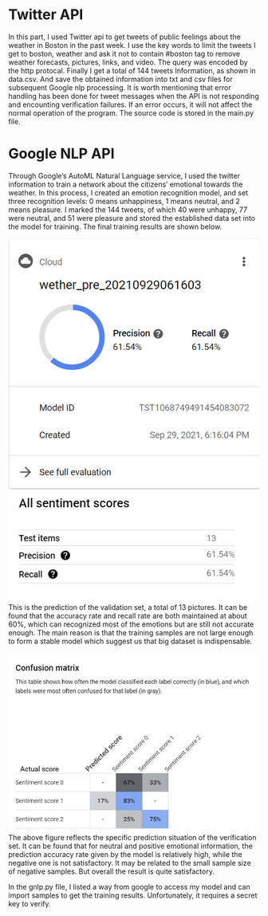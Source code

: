 # Twitter API
In this part, I used Twitter api to get tweets of public feelings about the weather in Boston in the past week. I use the key words to limit the tweets I get to boston, weather and ask it not to contain #boston tag to remove weather forecasts, pictures, links, and video. The query was encoded by the http protocal. Finally I get a total of 144 tweets Information, as shown in data.csv. And save the obtained information into txt and csv files for subsequent Google nlp processing. It is worth mentioning that error handling has been done for tweet messages when the API is not responding and encounting verification failures. If an error occurs, it will not affect the normal operation of the program. The source code is stored in the main.py file.
# Google NLP API
Through Google’s AutoML Natural Language service, I used the twitter information to train a network about the citizens’ emotional towards the weather. In this process, I created an emotion recognition model, and set three recognition levels: 0 means unhappiness, 1 means neutral, and 2 means pleasure. I marked the 144 tweets, of which 40 were unhappy, 77 were neutral, and 51 were pleasure and stored the established data set into the model for training. The final training results are shown below.

![](/images/precise.png)![](/images/score.png)
This is the prediction of the validation set, a total of 13 pictures. It can be found that the accuracy rate and recall rate are both maintained at about 60%, which can  recognized most of the emotions but are still not accurate enough. The main reason is that the training samples are not large enough to form a stable model which suggest us that big dataset is indispensable.

![](/images/matrix.png)
The above figure reflects the specific prediction situation of the verification set. It can be found that for neutral and positive emotional information, the prediction accuracy rate given by the model is relatively high, while the negative one is not satisfactory. It may be related to the small sample size of negative samples. But overall the result is quite satisfactory.

In the gnlp.py file, I listed a way from google to access my model and can import samples to get the training results. Unfortunately, it requires a secret key to verify.
